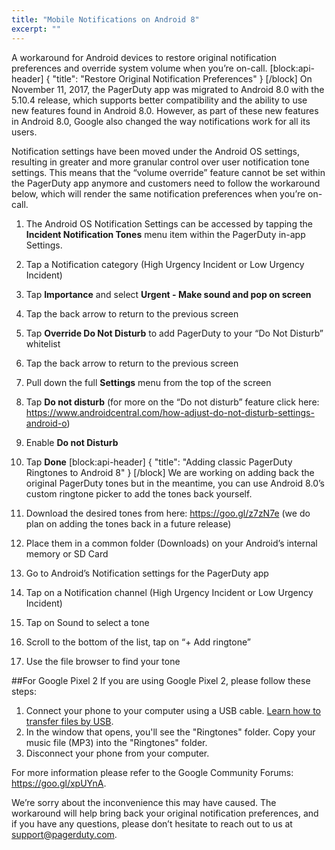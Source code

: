 ```yaml
---
title: "Mobile Notifications on Android 8"
excerpt: ""
---
```

A workaround for Android devices to restore original notification preferences and override system volume when you’re on-call.
[block:api-header]
{
  "title": "Restore Original Notification Preferences"
}
[/block]
On November 11, 2017, the PagerDuty app was migrated to Android 8.0 with the 5.10.4 release, which supports better compatibility and the ability to use new features found in Android 8.0. However, as part of these new features in Android 8.0, Google also changed the way notifications work for all its users. 

Notification settings have been moved under the Android OS settings, resulting in greater and more granular control over user notification tone settings. This means that the “volume override” feature cannot be set within the PagerDuty app anymore and customers need to follow the workaround below, which will render the same notification preferences when you’re on-call.

1. The Android OS Notification Settings can be accessed by tapping the **Incident Notification Tones** menu item within the PagerDuty in-app Settings.
2. Tap a Notification category (High Urgency Incident or Low Urgency Incident)
3. Tap **Importance** and select **Urgent - Make sound and pop on screen**
4. Tap the back arrow to return to the previous screen
5. Tap **Override Do Not Disturb** to add PagerDuty to your “Do Not Disturb” whitelist
6. Tap the back arrow to return to the previous screen
7. Pull down the full **Settings** menu from the top of the screen
8. Tap **Do not disturb** (for more on the “Do not disturb” feature click here: https://www.androidcentral.com/how-adjust-do-not-disturb-settings-android-o)
9. Enable **Do not Disturb**
10. Tap **Done**
[block:api-header]
{
  "title": "Adding classic PagerDuty Ringtones to Android 8"
}
[/block]
We are working on adding back the original PagerDuty tones but in the meantime, you can use Android 8.0’s custom ringtone picker to add the tones back yourself.

1. Download the desired tones from here: https://goo.gl/z7zN7e (we do plan on adding the tones back in a future release)
2. Place them in a common folder (Downloads) on your Android’s internal memory or SD Card
3. Go to Android’s Notification settings for the PagerDuty app
4. Tap on a Notification channel (High Urgency Incident or Low Urgency Incident)
5. Tap on Sound to select a tone
6. Scroll to the bottom of the list, tap on “+ Add ringtone”
7. Use the file browser to find your tone

##For Google Pixel 2
If you are using Google Pixel 2, please follow these steps:
1. Connect your phone to your computer using a USB cable. [Learn how to transfer files by USB](https://support.google.com/pixelphone/answer/2840804).
2. In the window that opens, you'll see the "Ringtones" folder. Copy your music file (MP3) into the "Ringtones" folder.
3. Disconnect your phone from your computer.

For more information please refer to the Google Community Forums: https://goo.gl/xpUYnA.

We’re sorry about the inconvenience this may have caused. The workaround will help bring back your original notification preferences, and if you have any questions, please don’t hesitate to reach out to us at support@pagerduty.com.

